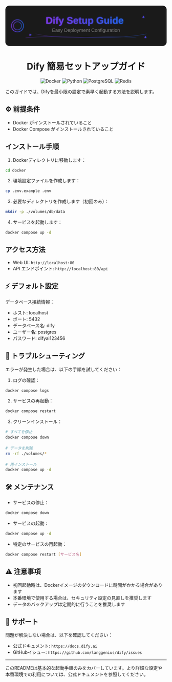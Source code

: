 
<div align="center">

![Open WebUI Infrastructure](assets/header.svg)

# Dify 簡易セットアップガイド

</div>

<div align="center">

![Docker](https://img.shields.io/badge/docker-%230db7ed.svg?style=for-the-badge&logo=docker&logoColor=white)
![Python](https://img.shields.io/badge/python-3670A0?style=for-the-badge&logo=python&logoColor=ffdd54)
![PostgreSQL](https://img.shields.io/badge/postgres-%23316192.svg?style=for-the-badge&logo=postgresql&logoColor=white)
![Redis](https://img.shields.io/badge/redis-%23DD0031.svg?style=for-the-badge&logo=redis&logoColor=white)

</div>

このガイドでは、Difyを最小限の設定で素早く起動する方法を説明します。

## ⚙️ 前提条件

- Docker がインストールされていること
- Docker Compose がインストールされていること

## インストール手順

1. Dockerディレクトリに移動します：
```bash
cd docker
```

2. 環境設定ファイルを作成します：
```bash
cp .env.example .env
```

3. 必要なディレクトリを作成します（初回のみ）：
```bash
mkdir -p ./volumes/db/data
```

4. サービスを起動します：
```bash
docker compose up -d
```

## アクセス方法

- Web UI: `http://localhost:80`
- API エンドポイント: `http://localhost:80/api`

## ⚡ デフォルト設定

データベース接続情報：
- ホスト: localhost
- ポート: 5432
- データベース名: dify
- ユーザー名: postgres
- パスワード: difyai123456

## 🔧 トラブルシューティング

エラーが発生した場合は、以下の手順を試してください：

1. ログの確認：
```bash
docker compose logs
```

2. サービスの再起動：
```bash
docker compose restart
```

3. クリーンインストール：
```bash
# すべてを停止
docker compose down

# データを削除
rm -rf ./volumes/*

# 再インストール
docker compose up -d
```

## 🛠️ メンテナンス

- サービスの停止：
```bash
docker compose down
```

- サービスの起動：
```bash
docker compose up -d
```

- 特定のサービスの再起動：
```bash
docker compose restart [サービス名]
```

## ⚠️ 注意事項

- 初回起動時は、Dockerイメージのダウンロードに時間がかかる場合があります
- 本番環境で使用する場合は、セキュリティ設定の見直しを推奨します
- データのバックアップは定期的に行うことを推奨します

## 💬 サポート

問題が解決しない場合は、以下を確認してください：
- 公式ドキュメント: `https://docs.dify.ai`
- GitHubイシュー: `https://github.com/langgenius/dify/issues`

---
このREADMEは基本的な起動手順のみをカバーしています。より詳細な設定や本番環境での利用については、公式ドキュメントを参照してください。

